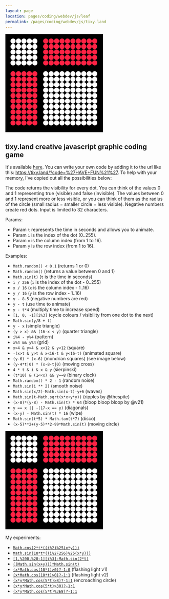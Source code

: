 ```yaml
---
layout: page
location: pages/coding/webdev/js/leaf
permalink: /pages/coding/webdev/js/tixy.land
---
```


![mondrian squares](/resources/images/mondrian_squares.png)

## tixy.land creative javascript graphic coding game

It's available [here](https://tixy.land/). You can write your own code by adding it to the url like this: https://tixy.land/?code=%27HAVE+FUN%21%27. To help with your memory, I've copied out all the possibilities below:

The code returns the visibility for every dot. You can think of the values 0 and 1 representing true (visible) and false (invisible). The values between 0 and 1 represent more or less visible, or you can think of them as the radius of the circle (small radius = smaller circle = less visible). Negative numbers create red dots. Input is limited to 32 characters.

Params:

- Param `t` represents the time in seconds and allows you to animate. 
- Param `i` is the index of the dot (0..255).
- Param `x` is the column index (from 1 to 16).
- Param `y` is the row index (from 1 to 16).

Examples: 

- `Math.random() < 0.1` (returns 1 or 0)
- `Math.random()` (returns a value between 0 and 1)
- `Math.sin(t)` (`t` is the time in seconds)
- `i / 256` (`i` is the index of the dot - 0..255)
- `x / 16` (`x` is the column index - 1..16)
- `y / 16` (`y` is the row index - 1..16)
- `y - 8.5` (negative numbers are red)
- `y - t` (use time to animate)
- `y - t*4` (multiply time to increase speed)
- `[1, 0, -1][i%3]` (cycle colours / visibility from one dot to the next)
- `Math.sin(y/8 + t)` 
- `y - x` (simple triangle)
- `(y > x) && (16-x < y)` (quarter triangle)
- `i%4 - y%4` (pattern)
- `x%4 && y%4` (grid)
- `x>4 & y>4 & x<12 & y<12` (square)
- `-(x>t & y>t & x<16-t & y<16-t)` (animated square)
- `(y-6) * (x-6)` (mondrian squares) (see image below)
- `(y-4*t|0) * (x-8-t|0)` (moving cross)
- `4 * t & i & x & y` (sierpinski)
- `(t*10) & (1<<x) && y==8` (binary clock)
- `Math.random() * 2 - 1` (random noise)
- `Math.sin(i ** 2)` (smooth noise)
- `Math.sin(x/2)-Math.sin(x-t)-y+6` (waves)
- `Math.sin(t-Math.sqrt(x*x+y*y))` (ripples by @thespite)
- `(x-8)*(y-8) - Math.sin(t) * 64` (bloop bloop bloop by @v21)
- `y == x || -(17-x == y)` (diagonals)
- `(x-y) - Math.sin(t) * 16` (wipe)
- `Math.sin(t*5) * Math.tan(t*7)` (disco)
- `(x-5)**2+(y-5)**2-99*Math.sin(t)` (moving circle)


![mondrian squares](/resources/images/mondrian_squares.png)

My experiments:
- [`Math.cos(2*t*((i%2)%25(x*y)))`](https://tixy.land/?code=Math.cos(2*t*((i%2)%25(x*y))))
- [`Math.sin(10*t*((i%2F256)%25(x*y)))`](https://tixy.land/?code=Math.sin(10*t*((i%2F256)%25(x*y))))
- [`[1,%200,%20-1][i%3]-Math.sin(2*t)`](https://tixy.land/?code=[1,%200,%20-1][i%3]-Math.sin(2*t))
- [`((Math.sin(x+y)))*Math.sin(t)`](https://tixy.land/?code=((Math.sin(x+y)))*Math.sin(t))
- [`(x*Math.cos(10*t)>0)?-1:0`](https://tixy.land/?code=(x*Math.cos(10*t)>0)?-1:0) (flashing light v1)
- [`(x*Math.cos(10*t)>0)?-1:1`](https://tixy.land/?code=(x*Math.cos(10*t)>0)?-1:1) (flashing light v2)
- [`(x*y*Math.cos(5*t)>8)?-1:1`](https://tixy.land/?code=(x*y*Math.cos(5*t)>8)?-1:1) (encroaching circle)
- [`(x*y*Math.cos(5*t)>30)?-1:1`](https://tixy.land/?code=(x*y*Math.cos(5*t)>30)?-1:1)
- [`(x*y*Math.cos(5*t)%3E8)?-1:1`](https://tixy.land/?code=(x*y*Math.cos(5*t)%3E8)?-1:1)